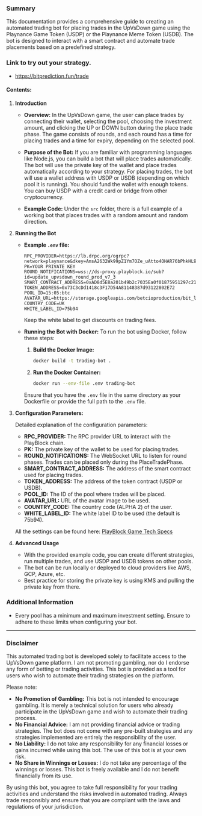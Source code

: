 ### Summary

This documentation provides a comprehensive guide to creating an automated trading bot for placing trades in the UpVsDown game using the Playnance Game Token (USDP) or the Playnance Meme Token (USDB). The bot is designed to interact with a smart contract and automate trade placements based on a predefined strategy.


### Link to try out your strategy.

- https://bitprediction.fun/trade

#### Contents:

1. **Introduction**

   - **Overview:**
     In the UpVsDown game, the user can place trades by connecting their wallet, selecting the pool, choosing the investment amount, and clicking the UP or DOWN button during the place trade phase. The game consists of rounds, and each round has a time for placing trades and a time for expiry, depending on the selected pool.

   - **Purpose of the Bot:**
     If you are familiar with programming languages like Node.js, you can build a bot that will place trades automatically. The bot will use the private key of the wallet and place trades automatically according to your strategy. For placing trades, the bot will use a wallet address with USDP or USDB (depending on which pool it is running). You should fund the wallet with enough tokens. You can buy USDP with a credit card or bridge from other cryptocurrency.

   - **Example Code:**
     Under the `src` folder, there is a full example of a working bot that places trades with a random amount and random direction.
2. **Running the Bot**

   - **Example `.env` file:**
     ```plaintext
     RPC_PROVIDER=https://lb.drpc.org/ogrpc?network=playnance&dkey=AmsA2632Wk99pZ1Ym7OZe_uAtto4OHAR76bPhkHL9tz4
     PK=YOUR PRIVATE KEY
     ROUND_NOTIFICATIONS=wss://ds-proxy.playblock.io/sub?id=update_upvsdown_round_prod_v7_3
     SMART_CONTRACT_ADDRESS=0xAD8d5E8a201b49b2c7035Ea0f01875951297c213
     TOKEN_ADDRESS=0x73C3cDd1418c3F17D54A81148387d93122802E72
     POOL_ID=15:05:btc
     AVATAR_URL=https://storage.googleapis.com/betcioproduction/bit_logo.jpg
     COUNTRY_CODE=UK
     WHITE_LABEL_ID=75b94
     ```

     Keep the white label to get discounts on trading fees.

   - **Running the Bot with Docker:**
     To run the bot using Docker, follow these steps:

     1. **Build the Docker Image:**
        ```bash
        docker build -t trading-bot .
        ```

     2. **Run the Docker Container:**
        ```bash
        docker run --env-file .env trading-bot
        ```

     Ensure that you have the `.env` file in the same directory as your Dockerfile or provide the full path to the `.env` file.

3. **Configuration Parameters:**

   Detailed explanation of the configuration parameters:

   - **RPC_PROVIDER:** The RPC provider URL to interact with the PlayBlock chain.
   - **PK:** The private key of the wallet to be used for placing trades.
   - **ROUND_NOTIFICATIONS:** The WebSocket URL to listen for round phases. Trades can be placed only during the PlaceTradePhase.
   - **SMART_CONTRACT_ADDRESS:** The address of the smart contract used for placing trades.
   - **TOKEN_ADDRESS:** The address of the token contract (USDP or USDB).
   - **POOL_ID:** The ID of the pool where trades will be placed.
   - **AVATAR_URL:** URL of the avatar image to be used.
   - **COUNTRY_CODE:** The country code (ALPHA 2) of the user.
   - **WHITE_LABEL_ID:** The white label ID to be used (the default is 75b94).

   All the settings can be found here: [PlayBlock Game Tech Specs](https://github.com/josedasilva11/btc-binary-trading/blob/main/game_tech_specs/game_tech_specs.md)

4. **Advanced Usage**
   - With the provided example code, you can create different strategies, run multiple trades, and use USDP and USDB tokens on other pools.
   - The bot can be run locally or deployed to cloud providers like AWS, GCP, Azure, etc.
   - Best practice for storing the private key is using KMS and pulling the private key from there.

### Additional Information
- Every pool has a minimum and maximum investment setting. Ensure to adhere to these limits when configuring your bot.

________________________________________________________________________________
### Disclaimer

This automated trading bot is developed solely to facilitate access to the UpVsDown game platform. I am not promoting gambling, nor do I endorse any form of betting or trading activities. This bot is provided as a tool for users who wish to automate their trading strategies on the platform.

Please note:

- **No Promotion of Gambling:** This bot is not intended to encourage gambling. It is merely a technical solution for users who already participate in the UpVsDown game and wish to automate their trading process.
- **No Financial Advice:** I am not providing financial advice or trading strategies. The bot does not come with any pre-built strategies and any strategies implemented are entirely the responsibility of the user.
- **No Liability:** I do not take any responsibility for any financial losses or gains incurred while using this bot. The use of this bot is at your own risk.
- **No Share in Winnings or Losses:** I do not take any percentage of the winnings or losses. This bot is freely available and I do not benefit financially from its use.

By using this bot, you agree to take full responsibility for your trading activities and understand the risks involved in automated trading. Always trade responsibly and ensure that you are compliant with the laws and regulations of your jurisdiction.

